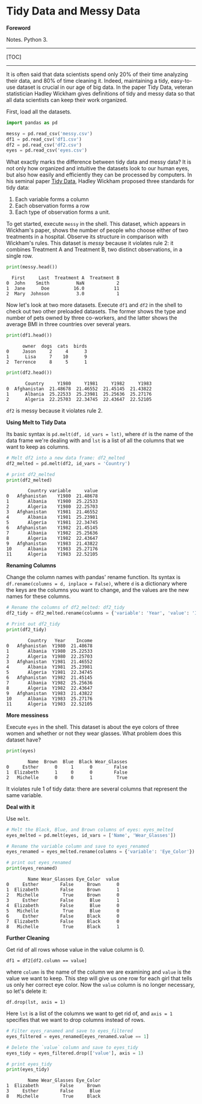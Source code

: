 # Tidy Data and Messy Data

**Foreword**

Notes. Python 3.

-----

[TOC]

-----

It is often said that data scientists spend only 20% of their time analyzing their data, and 80% of time cleaning it. Indeed, maintaining a tidy, easy-to-use dataset is crucial in our age of big data. In the paper Tidy Data, veteran statistician Hadley Wickham gives definitions of tidy and messy data so that all data scientists can keep their work organized. 

First, load all the datasets.

```python
import pandas as pd

messy = pd.read_csv('messy.csv')
df1 = pd.read_csv('df1.csv')
df2 = pd.read_csv('df2.csv')
eyes = pd.read_csv('eyes.csv')
```

What exactly marks the difference between tidy data and messy data? It is not only how organized and intuitive the datasets look to our human eyes, but also how easily and efficiently they can be processed by computers. In his seminal paper [Tidy Data](https://www.jstatsoft.org/article/view/v059i10), Hadley Wickham proposed three standards for tidy data:

1. Each variable forms a column
2. Each observation forms a row
3. Each type of observation forms a unit.

To get started, execute `messy` in the shell. This dataset, which appears in Wickham's paper, shows the number of people who choose either of two treatments in a hospital. Observe its structure in comparison with Wickham's rules. This dataset is *messy* because it violates rule 2: it combines Treatment A and Treatment B, two distinct observations, in a single row.


```python
print(messy.head())
```

      First     Last  Treatment A  Treatment B
    0  John    Smith          NaN            2
    1  Jane      Doe         16.0           11
    2  Mary  Johnson          3.0            1
    

Now let's look at two more datasets. Execute `df1` and `df2` in the shell to check out two other preloaded datasets. The former shows the type and number of pets owned by three co-workers, and the latter shows the average BMI in three countries over several years. 


```python
print(df1.head())
```

          owner  dogs  cats  birds
    0     Jason     2     4      3
    1      Lisa     7    10      9
    2  Terrence     8     5      1
    


```python
print(df2.head())
```

           Country     Y1980     Y1981     Y1982     Y1983
    0  Afghanistan  21.48678  21.46552  21.45145  21.43822
    1      Albania  25.22533  25.23981  25.25636  25.27176
    2      Algeria  22.25703  22.34745  22.43647  22.52105
    

`df2` is messy because it violates rule 2.

**Using Melt to Tidy Data**

Its basic syntax is `pd.melt(df, id_vars = lst)`, where `df` is the name of the data frame we're dealing with and `lst` is a list of all the columns that we want to keep as columns. 


```python
# Melt df2 into a new data frame: df2_melted
df2_melted = pd.melt(df2, id_vars = 'Country')

# print df2_melted
print(df2_melted)
```

            Country variable     value
    0   Afghanistan    Y1980  21.48678
    1       Albania    Y1980  25.22533
    2       Algeria    Y1980  22.25703
    3   Afghanistan    Y1981  21.46552
    4       Albania    Y1981  25.23981
    5       Algeria    Y1981  22.34745
    6   Afghanistan    Y1982  21.45145
    7       Albania    Y1982  25.25636
    8       Algeria    Y1982  22.43647
    9   Afghanistan    Y1983  21.43822
    10      Albania    Y1983  25.27176
    11      Algeria    Y1983  22.52105
    

**Renaming Columns**

Change the column names with pandas' rename function. Its syntax is `df.rename(columns = d, inplace = False)`, where `d` is a dictionary where the keys are the columns you want to change, and the values are the new names for these columns.


```python
# Rename the columns of df2_melted: df2_tidy
df2_tidy = df2_melted.rename(columns = {'variable': 'Year', 'value': 'Income'})

# Print out df2_tidy
print(df2_tidy)
```

            Country   Year    Income
    0   Afghanistan  Y1980  21.48678
    1       Albania  Y1980  25.22533
    2       Algeria  Y1980  22.25703
    3   Afghanistan  Y1981  21.46552
    4       Albania  Y1981  25.23981
    5       Algeria  Y1981  22.34745
    6   Afghanistan  Y1982  21.45145
    7       Albania  Y1982  25.25636
    8       Algeria  Y1982  22.43647
    9   Afghanistan  Y1983  21.43822
    10      Albania  Y1983  25.27176
    11      Algeria  Y1983  22.52105
    

**More messiness**

Execute `eyes` in the shell. This dataset is about the eye colors of three women and whether or not they wear glasses. What problem does this dataset have?


```python
print(eyes)
```

            Name  Brown  Blue  Black Wear_Glasses
    0     Esther      0     1      0        False
    1  Elizabeth      1     0      0        False
    2   Michelle      0     0      1         True
    

It violates rule 1 of tidy data: there are several columns that represent the same variable.

**Deal with it**

 Use `melt`.


```python
# Melt the Black, Blue, and Brown columns of eyes: eyes_melted
eyes_melted = pd.melt(eyes, id_vars = ['Name', 'Wear_Glasses'])

# Rename the variable column and save to eyes_renamed
eyes_renamed = eyes_melted.rename(columns = {'variable': 'Eye_Color'})

# print out eyes_renamed
print(eyes_renamed)
```

            Name Wear_Glasses Eye_Color  value
    0     Esther        False     Brown      0
    1  Elizabeth        False     Brown      1
    2   Michelle         True     Brown      0
    3     Esther        False      Blue      1
    4  Elizabeth        False      Blue      0
    5   Michelle         True      Blue      0
    6     Esther        False     Black      0
    7  Elizabeth        False     Black      0
    8   Michelle         True     Black      1
    

**Further Cleaning**

Get rid of all rows whose value in the value column is 0.

`df1 = df2[df2.column == value]`

where `column` is the name of the column we are examining and `value` is the value we want to keep. This step will give us one row for each girl that tells us only her correct eye color. Now the `value` column is no longer necessary, so let's delete it:

`df.drop(lst, axis = 1)`

Here `lst` is a list of the columns we want to get rid of, and `axis = 1` specifies that we want to drop columns instead of rows.


```python
# Filter eyes_ranamed and save to eyes_filtered 
eyes_filtered = eyes_renamed[eyes_renamed.value == 1]

# Delete the `value` column and save to eyes_tidy
eyes_tidy = eyes_filtered.drop(['value'], axis = 1)

# print eyes_tidy
print(eyes_tidy)
```

            Name Wear_Glasses Eye_Color
    1  Elizabeth        False     Brown
    3     Esther        False      Blue
    8   Michelle         True     Black   